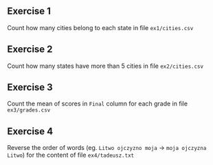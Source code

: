 ## Exercise 1
Count how many cities belong to each state in file `ex1/cities.csv`
## Exercise 2
Count how many states have more than 5 cities in file `ex2/cities.csv`
## Exercise 3
Count the mean of scores in `Final` column for each grade in file `ex3/grades.csv`
## Exercise 4
Reverse the order of words (eg. `Litwo ojczyzno moja` -> `moja ojczyzna Litwo`) for the content of file `ex4/tadeusz.txt`